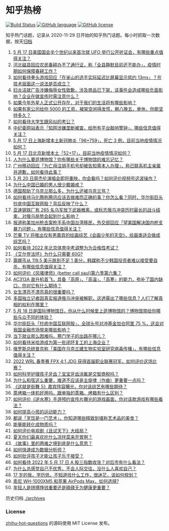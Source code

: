 # 知乎热榜
[![Build Status](https://github.com/ToWeLong/zhihu-hot-questions/workflows/CI/badge.svg)](https://github.com/ToWeLong/zhihu-hot-questions/actions)
[![GitHub language](https://img.shields.io/badge/language-golang-orange.svg)](https://golang.org/)
[![GitHub license](https://img.shields.io/github/license/ToWeLong/zhihu-hot-questions)](https://github.com/ToWeLong/zhihu-hot-questions/blob/main/LICENSE)

知乎热门话题，记录从 2020-11-29 日开始的知乎热门话题。每小时抓取一次数据，按天[归档](./archives)

<!-- BEGIN -->

1. [5 月 17 日美国国会半个世纪以来首次就 UFO 举行公开听证会，有哪些重点值得关注？](https://www.zhihu.com/question/533305804)
1. [河北磁县回应农民春耕办不了通行证，称「全县静默目前还不能办」，疫情时期如何保障春耕工作？](https://www.zhihu.com/question/533119031)
1. [如何看待拳头游戏回应「在釜山的选手实际延迟比屏幕显示低约 13ms」？在技术层面这一说法是否成立？](https://www.zhihu.com/question/533301019)
1. [妇炎洁就广告涉嫌侮辱女性致歉，涉及商品已下架，该事件会造成哪些负面影响？企业在做宣传时需注意什么？](https://www.zhihu.com/question/533277694)
1. [如果今年外星人正式公开存在，对于我们的生活将有哪些影响？](https://www.zhihu.com/question/527666789)
1. [如果有家公司给你 5000 的工资，被架空闲得发慌，朝八晚五，单休，你能坚持多久？](https://www.zhihu.com/question/532453028)
1. [如何看待大学生跟风似的考公？](https://www.zhihu.com/question/526563863)
1. [中纪委网站表示「知网涉嫌垄断被查，给所有平台敲响警钟」，哪些信息值得关注？](https://www.zhihu.com/question/532955211)
1. [5 月 17 日上海新增本土新冠肺炎「96+759」，死亡 3 例，目前当地疫情情况如何？](https://www.zhihu.com/question/533343317)
1. [5 月 17 日北京新增本土「52+17」，目前当地疫情情况如何？](https://www.zhihu.com/question/533343458)
1. [人为什么要逛博物馆？你有哪些关于博物馆的难忘记忆？](https://www.zhihu.com/question/532180814)
1. [广州移动回应「为亡母注销手机号却被告知需本人办理」，称已联系机主亲属并道歉，如何看待此事？](https://www.zhihu.com/question/533129909)
1. [5 月 20 日周杰伦演唱会即将重映，你会看吗？如何评价视频号这波操作？](https://www.zhihu.com/question/533206475)
1. [为什么中国已婚的男人很少戴婚戒？](https://www.zhihu.com/question/532330233)
1. [德国帮助了乌克兰那么多，为什么还被乌克兰骂？](https://www.zhihu.com/question/532560333)
1. [如何看待马化腾称腾讯应该去做难而正确的事？你怎么看？同时，华尔街巨头抄底中国互联网股？背后反映了什么？](https://www.zhihu.com/question/533194742)
1. [亚速钢铁厂有 265 名乌军放下武器撤离，或标志俄乌冲突历时最长的战斗结束，对俄乌局势会起到什么影响？](https://www.zhihu.com/question/533233812)
1. [报道称美加州枪击案枪手系中国台湾移民，外交部回应「望美国解决国内枪支暴力问题」，有哪些信息值得关注？](https://www.zhihu.com/question/533253800)
1. [芒果 TV 将推出仅有男嘉宾的绘画综艺《会画少年的天空》，绘画类适合做成综艺吗？](https://www.zhihu.com/question/533291105)
1. [如何看待 2022 年北京体育中考调整为为合格性考试？](https://www.zhihu.com/question/533317303)
1. [《艾尔登法环》为什么只需要 60G?](https://www.zhihu.com/question/519730663)
1. [露娜币从 119.5 美元跌到不足 1 美分，韩媒称不少韩国投资者难以接受要自杀，有哪些信息值得关注？](https://www.zhihu.com/question/533205759)
1. [如何评价《风骚律师》(better call saul)第六季第六集？](https://www.zhihu.com/question/533071318)
1. [AC313A 直升机首飞，具备「高原」、「高温」、「高寒」的能力，弥补了国内缺口，你对它有什么期待？](https://www.zhihu.com/question/533214997)
1. [女生漂亮不漂亮真的很重要吗？](https://www.zhihu.com/question/527086183)
1. [多国独立记者因真实报道俄乌冲突被解职，这透露出了哪些信息？人们了解真相的权利在哪里？](https://www.zhihu.com/question/533300021)
1. [5 月 18 日是国际博物馆日，你从什么时候爱上逛博物馆的？博物馆带给你哪些与众不同的体验？](https://www.zhihu.com/question/533042132)
1. [华尔街巨头「抄底中国互联网股」，全球头号对冲基金加仓阿里 75 %，这会对我国金融市场带来哪些影响？](https://www.zhihu.com/question/533205748)
1. [当下就业那么困难吗，寒门学子的出路在哪儿？](https://www.zhihu.com/question/532913712)
1. [如何看待米哈游成为第一批闭环复工的上海企业？](https://www.zhihu.com/question/533125869)
1. [俄罗斯总统普京称「美国在乌克兰建生物实验室研究病毒传播」，有哪些信息值得关注？](https://www.zhihu.com/question/533356116)
1. [2022 WRL 春季赛 FPX 4:1 JDG 获得首届职业联赛冠军，如何评价这场比赛？](https://www.zhihu.com/question/532949403)
1. [如何科学护理孩子牙齿？宝宝牙齿涂氟是交智商税吗？](https://www.zhihu.com/question/458976790)
1. [为什么和弦这么重要，难道不应该是主旋律（作曲）更重要一点吗？](https://www.zhihu.com/question/504579716)
1. [《这就是街舞 5》嘉宾阵容曝光，你对该综艺有哪些期待？](https://www.zhihu.com/question/532440441)
1. [蒸烤箱一体机好用吗，跟单独的蒸箱、烤箱有什么区别？](https://www.zhihu.com/question/48277578)
1. [如何评价《逆水寒》手游预约宣传片曝光的游戏画面，你对该款游戏有哪些看法？](https://www.zhihu.com/question/533220242)
1. [如何提高小孩的运动能力？](https://www.zhihu.com/question/48961938)
1. [都说「烹饪是一门艺术」，你知道哪些精致到堪称艺术品的美食？](https://www.zhihu.com/question/533224264)
1. [能量能转化成物质吗？](https://www.zhihu.com/question/529270332)
1. [如何评价电视剧《且试天下》大结局？](https://www.zhihu.com/question/533282334)
1. [夏天你们最喜欢吃什么凉拌菜来开胃啊？](https://www.zhihu.com/question/278287649)
1. [《故事》里的两难之境到底是什么意思？](https://www.zhihu.com/question/532682809)
1. [如何快速成为数据分析师？](https://www.zhihu.com/question/29265587)
1. [如何批评孩子才能让孩子乐于接受？](https://www.zhihu.com/question/531460721)
1. [如何看待 2022 年 5 月 17 日 A 股三指数收涨？对后市有什么看法？](https://www.zhihu.com/question/533258518)
1. [为什么总感觉自己不优秀，不会人际交往，没什么人喜欢自己？](https://www.zhihu.com/question/533197006)
1. [17 岁的我，学历低，不知道找什么工作，很迷茫，该如何规划？](https://www.zhihu.com/question/533069927)
1. [索尼 WH-1000XM5 和苹果 AirPods Max，如何选择?](https://www.zhihu.com/question/532484401)
1. [年轻人是拼搏挣钱重要还是碌碌无为健康更重要？](https://www.zhihu.com/question/532564314)

<!-- END -->

历史归档 [./archives](./archives)


### License
[zhihu-hot-questions](https://github.com/towelong/zhihu-hot-questions) 的源码使用 MIT License 发布。